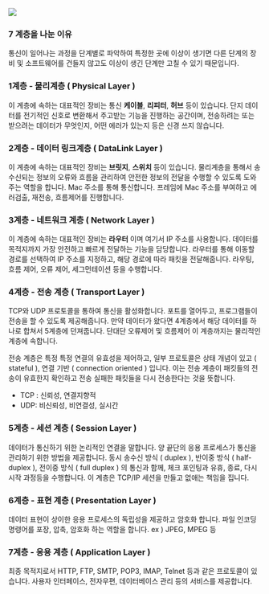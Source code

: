 ![](https://camo.githubusercontent.com/44fe40125073c05a22961a70ae08c4e0b6b2bf5bfbd11f5ab9135e2a683241a7/68747470733a2f2f73373238302e7063646e2e636f2f77702d636f6e74656e742f75706c6f6164732f323031382f30362f6f73692d6d6f64656c2d372d6c61796572732d312e706e67)

### 7 계층을 나눈 이유

통신이 일어나는 과정을 단계별로 파악하여 특정한 곳에 이상이 생기면 다른 단계의 장비 및 소프트웨어를 건들지 않고도 이상이 생긴 단계만 고칠 수 있기 때문입니다.

### 1계층 - 물리계층 ( Physical Layer )

이 계층에 속하는 대표적인 장비는 통신 **케이블**, **리피터**, **허브** 등이 있습니다.
단지 데이터를 전기적인 신호로 변환해서 주고받는 기능을 진행하는 공간이며, 전송하려는 또는 받으려는 데이터가 무엇인지, 어떤 에러가 있는지 등은 신경 쓰지 않습니다.

### 2계층 - 데이터 링크계층 ( DataLink Layer )

이 계층에 속하는 대표적인 장비는 **브릿지**, **스위치** 등이 있습니다.
물리계층을 통해서 송수신되는 정보의 오류와 흐름을 관리하여 안전한 정보의 전달을 수행할 수 있도록 도와주는 역할을 합니다. Mac 주소를 통해 통신합니다. 프레임에 Mac 주소를 부여하고 에러검출, 재전송, 흐름제어를 진행합니다.

### 3계층 - 네트워크 계층 ( Network Layer )

이 계층에 속하는 대표적인 장비는 **라우터** 이며 여기서 IP 주소를 사용합니다.
데이터를 목적지까지 가장 안전하고 빠르게 전달하는 기능을 담당합니다. 라우터를 통해 이동할 경로를 선택하여 IP 주소를 지정하고, 해당 경로에 따라 패킷을 전달해줍니다. 라우팅, 흐름 제어, 오류 제어, 세그먼테이션 등을 수행합니다.

### 4계층 - 전송 계층 ( Transport Layer )

TCP와 UDP 프로토콜을 통하여 통신을 활성화합니다. 포트를 열어두고, 프로그램들이 전송을 할 수 있도록 제공해줍니다. 만약 데이터가 왔다면 4계층에서 해당 데이터를 하나로 합쳐서 5계층에 던져줍니다. 단대단 오류제어 및 흐름제어 이 계층까지는 물리적인 계층에 속합니다.

전송 계층은 특정 특정 연결의 유효성을 제어하고, 일부 프로토콜은 상태 개념이 있고 ( stateful ), 연결 기반 ( connection oriented ) 입니다.
이는 전송 계층이 패킷들의 전송이 유효한지 확인하고 전송 실패한 패킷들을 다시 전송한다는 것을 뜻합니다.

-  TCP : 신뢰성, 연결지향적
-  UDP: 비신뢰성, 비연결성, 실시간

### 5계층 - 세션 계층 ( Session Layer )

데이터가 통신하기 위한 논리적인 연결을 말합니다. 양 끝단의 응용 프로세스가 통신을 관리하기 위한 방법을 제공합니다. 동시 송수신 방식 ( duplex ), 반이중 방식 ( half-duplex ), 전이중 방식 ( full duplex ) 의 통신과 함께, 체크 포인팅과 유휴, 종료, 다시 시작 과정등을 수행합니다. 이 계층은 TCP/IP 세션을 만들고 없애는 책임을 집니다.

### 6계층 - 표현 계층 ( Presentation Layer )

데이터 표현이 상이한 응용 프로세스의 독립성을 제공하고 암호화 합니다. 파일 인코딩 명령어를 포장, 압축, 암호화 하는 역할을 합니다. ex ) JPEG, MPEG 등

### 7계층 - 응용 계층 ( Application Layer )

최종 목적지로서 HTTP, FTP, SMTP, POP3, IMAP, Telnet 등과 같은 프로토콜이 있습니다.
사용자 인터페이스, 전자우편, 데이터베이스 관리 등의 서비스를 제공합니다.